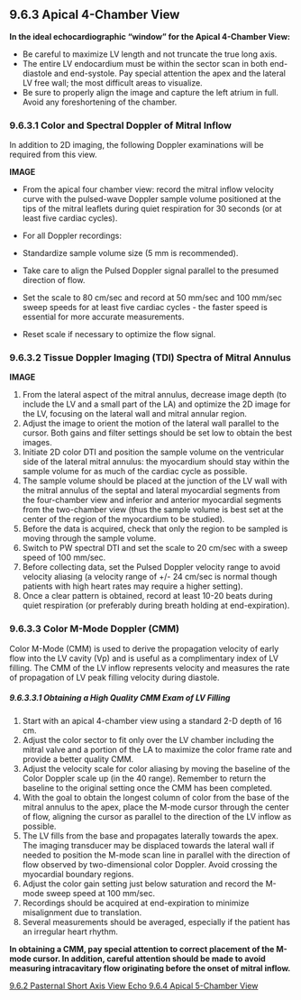 ## 9.6.3 Apical 4-Chamber View

**In the ideal echocardiographic “window” for the Apical 4-Chamber View:**

* Be careful to maximize LV length and not truncate the true long axis.
* The entire LV endocardium must be within the sector scan in both end-diastole and end-systole. Pay special attention the apex and the lateral LV free wall; the most difficult areas to visualize.
* Be sure to properly align the image and capture the left atrium in full. Avoid any foreshortening of the chamber.

### 9.6.3.1 Color and Spectral Doppler of Mitral Inflow

In addition to 2D imaging, the following Doppler examinations will be required from this view.

**IMAGE**

* From the apical four chamber view: record the mitral inflow velocity curve with the pulsed-wave Doppler sample volume positioned at the tips of the mitral leaflets during quiet respiration for 30 seconds (or at least five cardiac cycles).
* For all Doppler recordings:

 * Standardize sample volume size (5 mm is recommended).
 * Take care to align the Pulsed Doppler signal parallel to the presumed direction of flow.
 * Set the scale to 80 cm/sec and record at 50 mm/sec and 100 mm/sec sweep speeds for at least five cardiac cycles - the faster speed is essential for more accurate measurements.
 * Reset scale if necessary to optimize the flow signal.

### 9.6.3.2 Tissue Doppler Imaging (TDI) Spectra of Mitral Annulus

**IMAGE**

1. From the lateral aspect of the mitral annulus, decrease image depth (to include the LV and a small part of the LA) and optimize the 2D image for the LV, focusing on the lateral wall and mitral annular region.
2. Adjust the image to orient the motion of the lateral wall parallel to the cursor. Both gains and filter settings should be set low to obtain the best images.
3. Initiate 2D color DTI and position the sample volume on the ventricular side of the lateral mitral annulus: the myocardium should stay within the sample volume for as much of the cardiac cycle as possible.
4. The sample volume should be placed at the junction of the LV wall with the mitral annulus of the septal and lateral myocardial segments from the four-chamber view and inferior and anterior myocardial segments from the two-chamber view (thus the sample volume is best set at the center of the region of the myocardium to be studied).
5. Before the data is acquired, check that only the region to be sampled is moving through the sample volume.
6. Switch to PW spectral DTI and set the scale to 20 cm/sec with a sweep speed of 100 mm/sec.
7. Before collecting data, set the Pulsed Doppler velocity range to avoid velocity aliasing (a velocity range of +/- 24 cm/sec is normal though patients with high heart rates may require a higher setting).
8. Once a clear pattern is obtained, record at least 10-20 beats during quiet respiration (or preferably during breath holding at end-expiration).

### 9.6.3.3 Color M-Mode Doppler (CMM)

Color M-Mode (CMM) is used to derive the propagation velocity of early flow into the LV cavity (Vp) and is useful as a complimentary index of LV filling.  The CMM of the LV inflow represents velocity and measures the rate of propagation of LV peak filling velocity during diastole.

##### 9.6.3.3.1 Obtaining a High Quality CMM Exam of LV Filling

1. Start with an apical 4-chamber view using a standard 2-D depth of 16 cm.
2. Adjust the color sector to fit only over the LV chamber including the mitral valve and a portion of the LA to maximize the color frame rate and provide a better quality CMM.
3. Adjust the velocity scale for color aliasing by moving the baseline of the Color Doppler scale up (in the 40 range). Remember to return the baseline to the original setting once the CMM has been completed.
4. With the goal to obtain the longest column of color from the base of the mitral annulus to the apex, place the M-mode cursor through the center of flow, aligning the cursor as parallel to the direction of the LV inflow as possible.
5. The LV fills from the base and propagates laterally towards the apex.  The imaging transducer may be displaced towards the lateral wall if needed to position the M-mode scan line in parallel with the direction of flow observed by two-dimensional color Doppler.  Avoid crossing the myocardial boundary regions.
6. Adjust the color gain setting just below saturation and record the M-mode sweep speed at 100 mm/sec.
7. Recordings should be acquired at end-expiration to minimize misalignment due to translation.
8. Several measurements should be averaged, especially if the patient has an irregular heart rhythm.

**In obtaining a CMM, pay special attention to correct placement of the M-mode cursor. In addition, careful attention should be made to avoid measuring intracavitary flow originating before the onset of mitral inflow.**


<div class="center">
<div class="btn-group">
  <a href=":pages_path:/manuals/echo/9-06-02-pasternal-short-axis-view.md" class="btn btn-default">
    <span class="glyphicon glyphicon-chevron-left"></span>
    9.6.2 Pasternal Short Axis View
  </a>

  <a href=":pages_path:/manuals/echo" class="btn btn-default">
    <span class="glyphicon glyphicon-chevron-up"></span>
    Echo
  </a>

  <a href=":pages_path:/manuals/echo/9-06-04-apical-5-chamber-view.md" class="btn btn-success">
    9.6.4 Apical 5-Chamber View
    <span class="glyphicon glyphicon-chevron-right"></span>
  </a>
</div>
</div>
